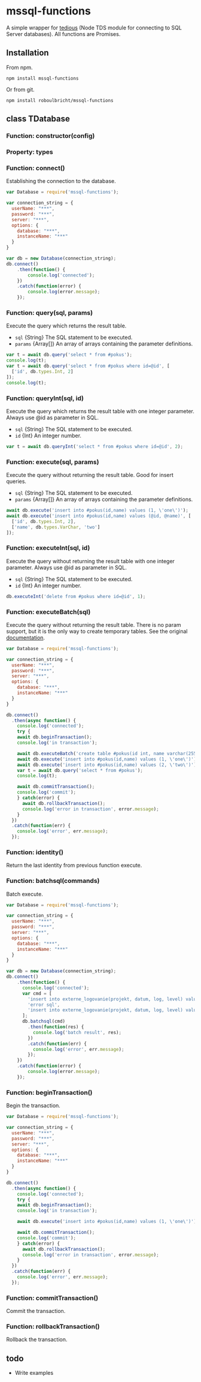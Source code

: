 # mssql-functions
A simple wrapper for [tedious](https://github.com/tediousjs/tedious) (Node TDS module for connecting to SQL Server databases).
All functions are Promises.

## Installation
From npm.
```
npm install mssql-functions
```
Or from git.
```
npm install roboulbricht/mssql-functions
```

## class TDatabase

### Function: constructor(config)

### Property: types

### Function: connect()
Establishing the connection to the database.

```javascript
var Database = require('mssql-functions');

var connection_string = {
  userName: "***",
  password: "***",
  server: "***",
  options: {
    database: "***",
    instanceName: "***"
  }
}

var db = new Database(connection_string);
db.connect()
    .then(function() {
        console.log('connected');
    })
    .catch(function(error) {
        console.log(error.message);
    });
```
### Function: query(sql, params)
Execute the query which returns the result table.
 * `sql` {String} The SQL statement to be executed.
 * `params` {Array[]} An array of arrays containing the parameter definitions.

```javascript
var t = await db.query('select * from #pokus');
console.log(t);
var t = await db.query('select * from #pokus where id=@id', [
  ['id', db.types.Int, 2]
]);
console.log(t);
```

### Function: queryInt(sql, id)
Execute the query which returns the result table with one integer parameter. Always use @id as parameter in SQL.
 * `sql` {String} The SQL statement to be executed.
 * `id` {Int} An integer number.

```javascript
var t = await db.queryInt('select * from #pokus where id=@id', 2);
```

### Function: execute(sql, params)
Execute the query without returning the result table. Good for insert queries.
 * `sql` {String} The SQL statement to be executed.
 * `params` {Array[]} An array of arrays containing the parameter definitions.

```javascript
await db.execute('insert into #pokus(id,name) values (1, \'one\')');
await db.execute('insert into #pokus(id,name) values (@id, @name)', [
  ['id', db.types.Int, 2],
  ['name', db.types.VarChar, 'two']
]);
```

### Function: executeInt(sql, id)
Execute the query without returning the result table with one integer parameter. Always use @id as parameter in SQL.
 * `sql` {String} The SQL statement to be executed.
 * `id` {Int} An integer number.

```javascript
db.executeInt('delete from #pokus where id=@id', 1);
```

### Function: executeBatch(sql)
Execute the query without returning the result table. There is no param support, but it is the only way to create temporary tables.
See the original [documentation](http://tediousjs.github.io/tedious/api-connection.html#function_execSqlBatch).
```javascript
var Database = require('mssql-functions');

var connection_string = {
  userName: "***",
  password: "***",
  server: "***",
  options: {
    database: "***",
    instanceName: "***"
  }
}

db.connect()
  .then(async function() {
    console.log('connected');
    try {
    await db.beginTransaction();
    console.log('in transaction');

    await db.executeBatch('create table #pokus(id int, name varchar(255))');
    await db.execute('insert into #pokus(id,name) values (1, \'one\')');
    await db.execute('insert into #pokus(id,name) values (2, \'two\')');
    var t = await db.query('select * from #pokus');
    console.log(t);

    await db.commitTransaction();
    console.log('commit');
    } catch(error) {
      await db.rollbackTransaction();
      console.log('error in transaction', error.message);
    }
  })
  .catch(function(err) {
    console.log('error', err.message);
  });
```

### Function: identity()
Return the last identity from previous function execute.

### Function: batchsql(commands)
Batch execute.

```javascript
var Database = require('mssql-functions');

var connection_string = {
  userName: "***",
  password: "***",
  server: "***",
  options: {
    database: "***",
    instanceName: "***"
  }
}

var db = new Database(connection_string);
db.connect()
    .then(function() {
      console.log('connected');
      var cmd = [
        'insert into externe_logovanie(projekt, datum, log, level) values (\'batch1\', getdate(), \'1\', 1)',
        'error sql',
        'insert into externe_logovanie(projekt, datum, log, level) values (\'batch1\', getdate(), \'3\', 1)'
      ];
      db.batchsql(cmd)
        .then(function(res) {
          console.log('batch result', res);
        })
        .catch(function(err) {
          console.log('error', err.message);
        });
    })
    .catch(function(error) {
        console.log(error.message);
    });
```

### Function: beginTransaction()
Begin the transaction.
```javascript
var Database = require('mssql-functions');

var connection_string = {
  userName: "***",
  password: "***",
  server: "***",
  options: {
    database: "***",
    instanceName: "***"
  }
}

db.connect()
  .then(async function() {
    console.log('connected');
    try {
    await db.beginTransaction();
    console.log('in transaction');

    await db.execute('insert into #pokus(id,name) values (1, \'one\')');

    await db.commitTransaction();
    console.log('commit');
    } catch(error) {
      await db.rollbackTransaction();
      console.log('error in transaction', error.message);
    }
  })
  .catch(function(err) {
    console.log('error', err.message);
  });
```

### Function: commitTransaction()
Commit the transaction.

### Function: rollbackTransaction()
Rollback the transaction.

## todo
 - Write examples